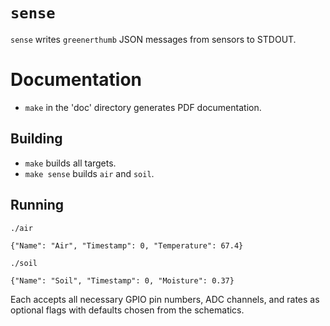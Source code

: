 # `sense`

`sense` writes `greenerthumb` JSON messages from sensors to STDOUT.

# Documentation

* `make` in the 'doc' directory generates PDF documentation.

## Building

* `make` builds all targets.
* `make sense` builds `air` and `soil`.

## Running

```
./air

{"Name": "Air", "Timestamp": 0, "Temperature": 67.4}
```

```
./soil

{"Name": "Soil", "Timestamp": 0, "Moisture": 0.37}
```

Each accepts all necessary GPIO pin numbers, ADC channels, and rates as optional
flags with defaults chosen from the schematics.
